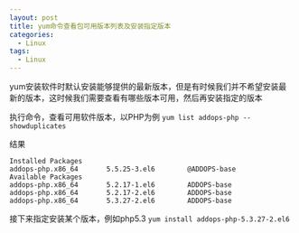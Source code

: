 ```yaml
---
layout: post
title: yum命令查看包可用版本列表及安装指定版本
categories:
  - Linux
tags:
  - Linux
---
```


yum安装软件时默认安装能够提供的最新版本，但是有时候我们并不希望安装最新的版本，这时候我们需要查看有哪些版本可用，然后再安装指定的版本

执行命令，查看可用软件版本，以PHP为例
`yum list addops-php --showduplicates`

结果
```
Installed Packages  
addops-php.x86_64       5.5.25-3.el6        @ADDOPS-base
Available Packages
addops-php.x86_64       5.2.17-1.el6        ADDOPS-base 
addops-php.x86_64       5.2.17-2.el6        ADDOPS-base 
addops-php.x86_64       5.3.27-2.el6        ADDOPS-base 
```


接下来指定安装某个版本，例如php5.3
`yum install addops-php-5.3.27-2.el6`